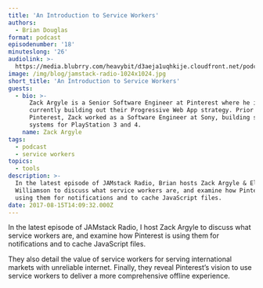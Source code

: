```yaml
---
title: 'An Introduction to Service Workers'
authors:
  - Brian Douglas
format: podcast
episodenumber: '18'
minuteslong: '26'
audiolink: >-
  https://media.blubrry.com/heavybit/d3aeja1uqhkije.cloudfront.net/podcasts/jamstack-radio/20170504-jamstack-radio-019.mp3
image: /img/blog/jamstack-radio-1024x1024.jpg
short_title: 'An Introduction to Service Workers'
guests:
  - bio: >-
      Zack Argyle is a Senior Software Engineer at Pinterest where he is
      currently building out their Progressive Web App strategy. Prior to
      Pinterest, Zack worked as a Software Engineer at Sony, building software
      systems for PlayStation 3 and 4.
    name: Zack Argyle
tags:
  - podcast
  - service workers
topics:
  - tools
description: >-
  In the latest episode of JAMstack Radio, Brian hosts Zack Argyle & Eli
  Williamson to discuss what service workers are, and examine how Pinterest is
  using them for notifications and to cache JavaScript files.
date: 2017-08-15T14:09:32.000Z
---
```

In the latest episode of JAMstack Radio, I host Zack Argyle to discuss what service workers are, and examine how Pinterest is using them for notifications and to cache JavaScript files.

They also detail the value of service workers for serving international markets with unreliable internet. Finally, they reveal Pinterest’s vision to use service workers to deliver a more comprehensive offline experience.
